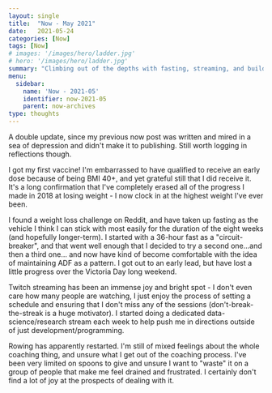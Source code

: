 ```yaml
---
layout: single
title:  "Now - May 2021"
date:   2021-05-24
categories: [Now]
tags: [Now]
# images: '/images/hero/ladder.jpg'
# hero: '/images/hero/ladder.jpg'
summary: "Climbing out of the depths with fasting, streaming, and building new habits."
menu:
  sidebar:
    name: 'Now - 2021-05'
    identifier: now-2021-05
    parent: now-archives
type: thoughts
---
```


A double update, since my previous now post was written and mired in a sea of depression and didn't make it to publishing. Still worth logging in reflections though.  

I got my first vaccine! I'm embarrassed to have qualified to receive an early dose because of being BMI 40+, and yet grateful still that I did receive it. It's a long confirmation that I've completely erased all of the progress I made in 2018 at losing weight - I now clock in at the highest weight I've ever been. 

I found a weight loss challenge on Reddit, and have taken up fasting as the vehicle I think I can stick with most easily for the duration of the eight weeks (and hopefully longer-term). I started with a 36-hour fast as a "circuit-breaker", and that went well enough that I decided to try a second one...and then a third one... and now have kind of become comfortable with the idea of maintaining ADF as a pattern. I got out to an early lead, but have lost a little progress over the Victoria Day long weekend. 

Twitch streaming has been an immense joy and bright spot - I don't even care how many people are watching, I just enjoy the process of setting a schedule and ensuring that I don't miss any of the sessions (don't-break-the-streak is a huge motivator). I started doing a dedicated data-science/research stream each week to help push me in directions outside of just development/programming.

Rowing has apparently restarted. I'm still of mixed feelings about the whole coaching thing, and unsure what I get out of the coaching process. I've been very limited on spoons to give and unsure I want to "waste" it on a group of people that make me feel drained and frustrated. I certainly don't find a lot of joy at the prospects of dealing with it.

